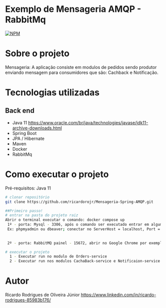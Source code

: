 # Exemplo de Mensageria AMQP - RabbitMq

[![NPM](https://img.shields.io/npm/l/react)](https://github.com/ricardorojr/source-springboot-java-8/blob/master/LICENCE) 


# Sobre o projeto

Mensageria: A aplicação consiste em modulos de pedidos sendo produtor enviando mensagem para consumidores que são: Cachback e Notificação.


# Tecnologias utilizadas
## Back end
- Java 11 https://www.oracle.com/br/java/technologies/javase/jdk11-archive-downloads.html
- Spring Boot
- JPA / Hibernate
- Maven
- Docker
- RabbitMq


# Como executar o projeto
Pré-requisitos: Java 11

```bash
# clonar repositório
git clone https://github.com/ricardorojr/Mensageria-Spring-AMQP.git

##Primeiro passo!
# entrar na pasta do projeto raiz
Abrir o terminal executar o comando: docker compose up
 1º - porta: Mysql - 3306, após o comando ser executado entrar em algum gerenciador de banco de dados. 
 Ex: phpmyadmin ou dbeaver; conectar no ServerHost = localhost, Port = 3306 
 
 
 2º - porta: RabbitMQ painel - 15672, abrir no Google Chrome por exemplo, http://localhost:15672/

# executar o projeto
  1 - Executar run no modulo de Orders-service
  2 - Executar run nos modulos CachaBack-service e Notificaion-service
```

# Autor
Ricardo Rodrigues de Oliveira Júnior
https://www.linkedin.com/in/ricardo-rodrigues-85983b176/
   

